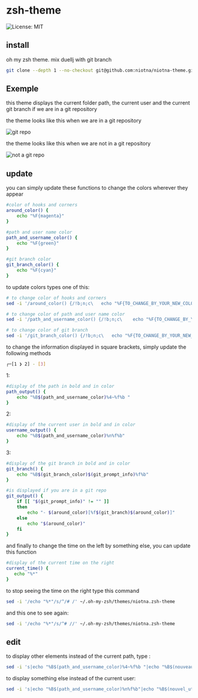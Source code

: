 # zsh-theme
![License: MIT](https://img.shields.io/badge/License-MIT-green.svg)

## install

oh my zsh theme. mix duellj with git branch

```BASH
git clone --depth 1 --no-checkout git@github.com:niotna/niotna-theme.git && mv niotna-theme/niotna.zsh-theme ~/.oh-my-zsh/themes/niotna-theme && rm -rf niotna.zsh-theme && sed -i 's/ZSH_THEME="[^\"]*"/ZSH_THEME="niotna"/' ~/.zshrc && source ~/.zshrc
```

## Exemple

this theme displays the current folder path, the current user and the current git branch if we are in a git repository

the theme looks like this when we are in a git repository

![git repo](https://github.com/antoinechab/zsh-theme/blob/main/images/them-with-git.png)

the theme looks like this when we are not in a git repository

![not a git repo](https://github.com/antoinechab/zsh-theme/blob/main/images/theme-without-git.png)

## update

you can simply update these functions to change the colors wherever they appear
```bash
#color of hooks and corners
around_color() {
	echo "%F{magenta}"
}

#path and user name color
path_and_username_color() {
	echo "%F{green}"
}

#git branch color
git_branch_color() {
	echo "%F{cyan}"
}
```

to update colors types one of this:

```bash
# to change color of hooks and corners
sed -i '/around_color() {/!b;n;c\	echo "%F{TO_CHANGE_BY_YOUR_NEW_COLOR}"' ~/.oh-my-zsh/themes/niotna.zsh-theme

# to change color of path and user name color
sed -i '/path_and_username_color() {/!b;n;c\	echo "%F{TO_CHANGE_BY_YOUR_NEW_COLOR}"' ~/.oh-my-zsh/themes/niotna.zsh-theme

# to change color of git branch
sed -i '/git_branch_color() {/!b;n;c\	echo "%F{TO_CHANGE_BY_YOUR_NEW_COLOR}"' ~/.oh-my-zsh/themes/niotna.zsh-theme
```

to change the information displayed in square brackets, simply update the following methods
```bash
┌─[1 ❯ 2] - [3]
```

1:
```bash
#display of the path in bold and in color
path_output() {
	echo "%B$(path_and_username_color)%4~%f%b "
}
```

2:
```bash
#display of the current user in bold and in color
username_output() {
	echo "%B$(path_and_username_color)%n%f%b"
}
```
3:
```bash
#display of the git branch in bold and in color
git_branch() {
	echo "%B$(git_branch_color)$(git_prompt_info)%f%b"
}

#is displayed if you are in a git repo
git_output() {
	if [[ "$(git_prompt_info)" != "" ]]
	then
		echo "- $(around_color)[%f$(git_branch)$(around_color)]"
	else
		echo "$(around_color)"
	fi
}
```

and finally to change the time on the left by something else, you can update this function

```bash
#display of the current time on the right
current_time() {
   echo "%*"
}
```

to stop seeing the time on the right type this command 

```bash
sed -i '/echo "%*"/s/^/# /' ~/.oh-my-zsh/themes/niotna.zsh-theme
```
and this one to see again:

```bash
sed -i '/echo "%*"/s/^# //' ~/.oh-my-zsh/themes/niotna.zsh-theme
```
## edit

to display other elements instead of the current path, type :

```bash
sed -i 's|echo "%B$(path_and_username_color)%4~%f%b "|echo "%B$(nouveau_chemin)%4~%f%b "|' ~/.oh-my-zsh/themes/niotna.zsh-theme
```

to display something else instead of the current user:

```bash
sed -i 's|echo "%B$(path_and_username_color)%n%f%b"|echo "%B$(nouvel_utilisateur)%n%f%b"|' ~/.oh-my-zsh/themes/niotna.zsh-theme
```
